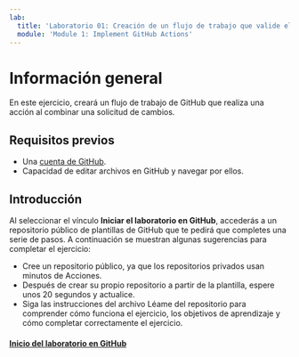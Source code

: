 ```yaml
---
lab:
  title: 'Laboratorio 01: Creación de un flujo de trabajo que valide el código de una solicitud de cambios'
  module: 'Module 1: Implement GitHub Actions'
---
```


# Información general

En este ejercicio, creará un flujo de trabajo de GitHub que realiza una acción al combinar una solicitud de cambios.

## Requisitos previos

* Una [cuenta de GitHub](https://github.com?azure-portal=true).
* Capacidad de editar archivos en GitHub y navegar por ellos.

## Introducción

Al seleccionar el vínculo **Iniciar el laboratorio en GitHub**, accederás a un repositorio público de plantillas de GitHub que te pedirá que completes una serie de pasos. A continuación se muestran algunas sugerencias para completar el ejercicio:

* Cree un repositorio público, ya que los repositorios privados usan minutos de Acciones.
* Después de crear su propio repositorio a partir de la plantilla, espere unos 20 segundos y actualice.
* Siga las instrucciones del archivo Léame del repositorio para comprender cómo funciona el ejercicio, los objetivos de aprendizaje y cómo completar correctamente el ejercicio.

#### [Inicio del laboratorio en GitHub](https://github.com/skills/hello-github-actions)
